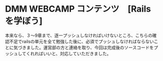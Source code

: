# DMM WEBCAMP コンテンツ　[Railsを学ぼう]
本来なら、３〜9章まで、逐一プッシュしなければいけないところ、こちらの確認不足でrailsの単元を全て勉強した後に、必須でプッシュしなければならないことに気づきました。運営部の方と連絡を取り、今回は完成後のソースコードをプッシュしてくれればいいと、対応していただきました。
